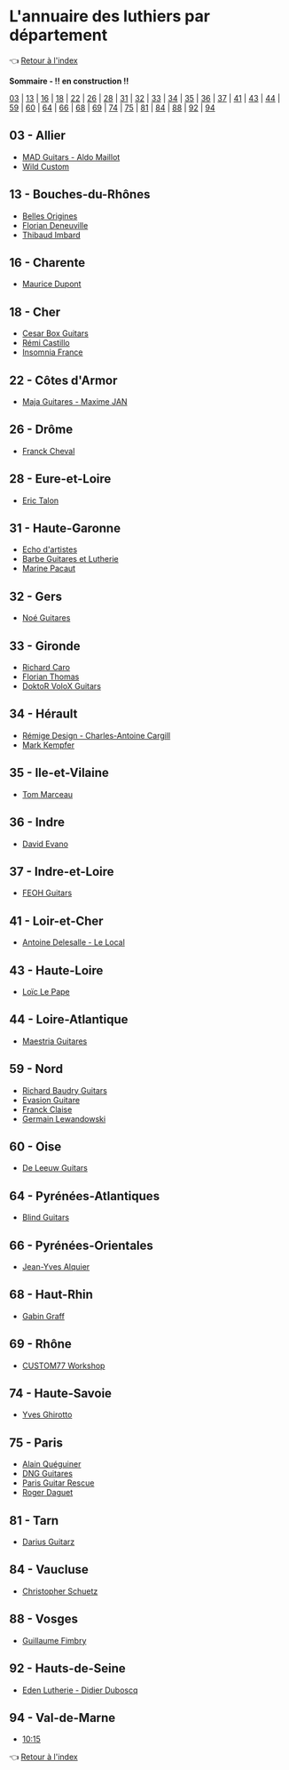 # L'annuaire des luthiers par département

:point_left: [Retour à l'index](index.md)

**Sommaire - !! en construction !!**

[03](#03---allier) | [13](#13---bouches-du-rhônes) | [16](16---charente) |  [18](#18---cher) | [22](#22---côtes-darmor) | [26](#26---drôme) | [28](#28---eure-et-loire) | [31](#31---haute-garonne) | [32](#32---gers) | [33](#33---gironde) | [34](#34---hérault) | [35](#35---ile-et-vilaine) | [36](#36---indre) | [37](#37---indre-et-loire) | [41](#41---loir-et-cher) | [43](43---haute-loire) | [44](#44---loire-atlantique) | 
[59](#59---nord) | [60](#60---oise) | [64](#64---pyrénées-atlantiques) | [66](#66---pyrénées-orientales) | [68](#68---haut-rhin) | [69](69---rhône) | [74](#74---haute-savoie) | [75](#75---paris) | [81](#81---tarn) | [84](#84---vaucluse) |  [88](#88---vosges) | [92](#92---hauts-de-seine) | [94](#94---val-de-marne)

## 03 - Allier

* [MAD Guitars - Aldo Maillot](http://www.mad-guitars.com/)
* [Wild Custom](https://www.wildcustomguitars.com/fr/)

## 13 - Bouches-du-Rhônes

* [Belles Origines](https://www.bellesorigines.com/)
* [Florian Deneuville](https://www.facebook.com/florian.deneuville/)
* [Thibaud Imbard](https://www.facebook.com/thibaud.imbard/)

## 16 - Charente

* [Maurice Dupont](http://www.acoustic-guitars.com/)

## 18 - Cher

* [Cesar Box Guitars](http://cesarboxguitars.com/)
* [Rémi Castillo](https://remicastilloluthier.fr/)
* [Insomnia France](https://www.facebook.com/Insomniaguitare/)

## 22 - Côtes d'Armor

* [Maja Guitares - Maxime JAN](https://www.majaguitares.fr/)

## 26 - Drôme

* [Franck Cheval](http://www.chevalguitars.com/)

## 28 - Eure-et-Loire

* [Eric Talon](https://talon-guitares.com/)

## 31 - Haute-Garonne

* [Echo d'artistes](https://www.echodartistes.com/)
* [Barbe Guitares et Lutherie](https://www.facebook.com/Barbeguitares/)
* [Marine Pacaut](https://www.facebook.com/marine.pacaut.lutherie/)

## 32 - Gers

* [Noé Guitares](https://noeguitares-luthier.fr/)

## 33 - Gironde

* [Richard Caro](https://www.pagesjaunes.fr/pros/02269329)
* [Florian Thomas](https://www.facebook.com/Florian-THOMAS-Luthier-%C3%A0-Talence-33400-126916674064686/)
* [DoktoR VoloX Guitars](https://www.doktorvoloxguitars.com/)
<!-- * [Yacine Bayan](http://www.bayan-luthier.com/) -->

## 34 - Hérault

* [Rémige Design - Charles-Antoine Cargill](http://remigedesign.fr/)
* [Mark Kempfer](https://www.facebook.com/marc.kempfer)

## 35 - Ile-et-Vilaine

* [Tom Marceau](https://www.marceauguitars.com/)

## 36 - Indre

* [David Evano](https://www.facebook.com/David-EVANO-Luthier-mais-pas-que-1523846937872766/)

## 37 - Indre-et-Loire

* [FEOH Guitars](https://www.facebook.com/feohguitars/)

## 41 - Loir-et-Cher

* [Antoine Delesalle - Le Local](https://www.facebook.com/Lelocalguitare)

## 43 - Haute-Loire

* [Loïc Le Pape](https://loiclepapesteelguitars.com/)

## 44 - Loire-Atlantique

* [Maestria Guitares](https://www.facebook.com/Maestriaguitares/)

## 59 - Nord

* [Richard Baudry Guitars](https://www.facebook.com/Baudryguitars)
* [Evasion Guitare](https://evasionguitare.fr/)
* [Franck Claise](http://configurateur.claise-guitares.com/)
* [Germain Lewandowski](https://germainlewandowski.wixsite.com/luthierglguitars)

## 60 - Oise

* [De Leeuw Guitars](http://www.deleeuw-guitars.com/)

## 64 - Pyrénées-Atlantiques

* [Blind Guitars](https://www.facebook.com/blindguitars/)

## 66 - Pyrénées-Orientales

* [Jean-Yves Alquier](https://alquierguitars.com/fr/)

## 68 - Haut-Rhin

* [Gabin Graff](http://gabingraff.com/)

## 69 - Rhône

* [CUSTOM77 Workshop](https://www.custom77.com/fr/)

## 74 - Haute-Savoie

* [Yves Ghirotto](https://ghirotto-luthier.fr/)

## 75 - Paris

* [Alain Quéguiner](http://www.alain-queguiner.com)
* [DNG Guitares](https://www.dngguitares.fr/)
* [Paris Guitar Rescue](https://www.facebook.com/ParisGuitarRescue/)
* [Roger Daguet](https://www.daguetguitars.fr/)

## 81 - Tarn

* [Darius Guitarz](https://www.dariusguitarz.com/)

## 84 - Vaucluse

* [Christopher Schuetz](http://www.schuetz.fr/)

## 88 - Vosges

* [Guillaume Fimbry](https://www.facebook.com/g.fimbry)

## 92 - Hauts-de-Seine

* [Eden Lutherie - Didier Duboscq](http://www.edenlutherie.com/)

## 94 - Val-de-Marne

* [10:15](https://www.facebook.com/1015tenfifteen/)

:point_left: [Retour à l'index](index.md)
